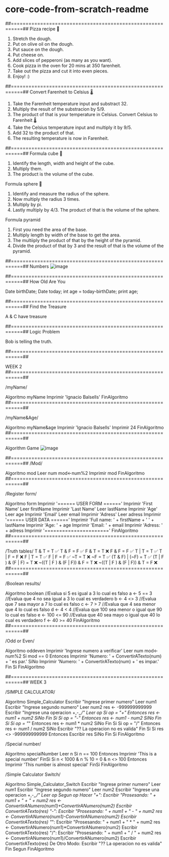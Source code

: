 # core-code-from-scratch-readme

##==========================================================##
Pizza recipe 🍕
1. Stretch the dough.
2. Put on olive oil on the dough.
3. Put sauce on the dough.
4. Put cheese on.
5. Add slices of pepperoni (as many as you want).
6. Cook pizza in the oven for 20 mins at 350 farenheit.
7. Take out the pizza and cut it into even pieces.
8. Enjoy! :)

##==========================================================##
Convert Farenheit to Celsius 🌡️
1. Take the Farenheit temperature input and substract 32.
2. Multiply the result of the substracion by 5/9.
3. The product of that is your temperature in Celsius.
Convert Celsius to Farenheit 🌡️
1. Take the Celsius temperature input and multiply it by 9/5.
2. Add 32 to the product of that.
3. The resulting temperature is now in Farenheit.

##==========================================================##
Formula cube 🧊
1. Identify the length, width and height of the cube.
2. Multiply them.
3. The product is the volume of the cube.

Formula sphere 🪩
1. Identify and measure the radius of the sphere.
2. Now multiply the radius 3 times.
3. Multiply by pi.
4. Lastly multiply by 4/3. The product of that is the volume of the sphere.

Formula pyramid
1. First you need the area of the base.
2. Multiply length by width of the base to get the area.
3. The multiiply the product of that by the height of the pyramid.
4. Divide the product of that by 3 and the result of that is the volume of the pyramid.

##==========================================================##
Numbers
![image](https://user-images.githubusercontent.com/130413248/231237459-4f4f92d0-7257-42fa-a932-cd312c2d8171.png)

##==========================================================##
How Old Are You

Date birthDate;
Date today;
int age = today-birthDate;
print age;

##==========================================================##
Find the Treasure

A & C have treasure

##==========================================================##
Logic Problem

Bob is telling the truth.

##==========================================================##

WEEK 2
##==========================================================##

/myName/

Algoritmo myName
	Imprimir 	'Ignacio Balsells'
FinAlgoritmo
##==========================================================##

/myName&Age/

Algoritmo myName&age
	Imprimir 	'Ignacio Balsells'
	Imprimir 24
FinAlgoritmo
##==========================================================##

Algorithm Game
![image](https://user-images.githubusercontent.com/130413248/232678108-13760d7a-913d-45ac-a4e2-76031bddd145.png)

##==========================================================##
/Mod/

Algoritmo mod
	Leer num
	mod<-num%2
	Imprimir mod
FinAlgoritmo
##==========================================================##

/Register form/

Algoritmo form
	Imprimir '====== USER FORM ======'
	Imprimir 'First Name'
	Leer firstName
	Imprimir 'Last Name'
	Leer lastName
	Imprimir 'Age'
	Leer age
	Imprimir 'Email'
	Leer email
	Imprimir 'Adress'
	Leer adress
	Imprimir '====== USER DATA ======'
	Imprimir 'Full name: ' + firstName + ' ' + lastName
	Imprimir 'Age: ' + age
	Imprimir 'Email: ' + email
	Imprimir 'Adress: ' + adress
	Imprimir '======================'
FinAlgoritmo
##==========================================================##

/Truth tables/
T & T = T ✅
T & F = F ✅
F & T = T ❌
F & F = F ✅
T | T = T ✅
T | F = F ❌
F | T = T ✅
F | F = F ✅
~T = T ❌
~F = T ✅
(T & F) | (~F) = T ✅
(T | F ) & (F | F) = T ❌
~((T | F ) & (F | F)) & F = T ❌
~((T | F ) & (F | F)) & T = F ❌
##==========================================================##

/Boolean results/

Algoritmo boolean
  //Evalua si 5 es igual a 3 lo cual es falso
	a <- 5 == 3
  //Evalua que 4 no sea igual a 3 lo cual es verdadero
	b <- 4 <> 3
  //Evalua que 7 sea mayor a 7 lo cual es falso
	c <- 7 > 7
  //Evalua que 4 sea menor que 4 lo cual es falso
	d <- 4 < 4
  //Evalua que 100 sea menor o igual que 90 lo cual es falso
	e <- 100 <= 90
  //Evalua que 40 sea mayo o igual que 40 lo cual es verdadero
	f <- 40 >= 40
FinAlgoritmo
##==========================================================##

/Odd or Even/

Algoritmo oddeven
	Imprimir 'Ingrese numero a verificar'
	Leer num
	mod<-num%2
	Si mod == 0 Entonces
		Imprimir 'Numero: ' + ConvertirATexto(num) + ' es par.'
	SiNo
		Imprimir 'Numero: ' + ConvertirATexto(num) + ' es impar.'
	Fin Si
FinAlgoritmo

##==========================================================##
WEEK 3 

/SIMPLE CALCULATOR/

Algoritmo Simple_Calculator
	Escribir "Ingrese primer numero"
	Leer num1
	Escribir "Ingrese segundo numero"
	Leer num2
	res <- -999999999999
	Escribir "Ingrese una operacion +,-,*,/"
	Leer op
	Si op = "+" Entonces
		res <- num1 + num2
	SiNo
	Fin Si
	Si op = "-" Entonces
		res <- num1 - num2
	SiNo
	Fin Si
	Si op = "*" Entonces
		res <- num1 * num2
	SiNo
	Fin Si
	Si op = "/" Entonces
		res <- num1 / num2
	SiNo
		Escribir "?? La operacion no es valida"
	Fin Si
	Si res <> -999999999999 Entonces
		Escribir res
	SiNo
	Fin Si
FinAlgoritmo


/Special number/

Algoritmo specialNumber
	Leer n
	Si n == 100 Entonces
		Imprimir 'This is a special number'
	FinSi
	Si n < 1000 & n % 10 = 0 & n <> 100 Entonces
		Imprimir 'This number is almost special'
	FinSi
FinAlgoritmo

/Simple Calculator Switch/

Algoritmo Simple_Calculator_Switch
	Escribir "Ingrese primer numero"
	Leer num1
	Escribir "Ingrese segundo numero"
	Leer num2
	Escribir "Ingrese una operacion +,-,*,/"
	Leer op
	Segun op Hacer
		"+":
			Escribir "Prosesando: " + num1 + " + " + num2
			res <- ConvertirANumero(num1)+ConvertirANumero(num2)
			Escribir ConvertirATexto(res)
		"-":
			Escribir "Prosesando: " + num1 + " - " + num2
			res <- ConvertirANumero(num1)-ConvertirANumero(num2)
			Escribir ConvertirATexto(res)
		"*":
			Escribir "Prosesando: " + num1 + " * " + num2
			res <- ConvertirANumero(num1)*ConvertirANumero(num2)
			Escribir ConvertirATexto(res)
		"/":
			Escribir "Prosesando: " + num1 + " / " + num2
			res <- ConvertirANumero(num1)/ConvertirANumero(num2)
			Escribir ConvertirATexto(res)
		De Otro Modo:
			Escribir "?? La operacion no es valida"
	Fin Segun
FinAlgoritmo
